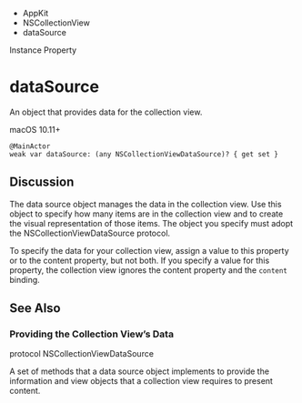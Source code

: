 

- AppKit
- NSCollectionView
-  dataSource 

Instance Property

# dataSource

An object that provides data for the collection view.

macOS 10.11+

``` source
@MainActor
weak var dataSource: (any NSCollectionViewDataSource)? { get set }
```

## Discussion

The data source object manages the data in the collection view. Use this object to specify how many items are in the collection view and to create the visual representation of those items. The object you specify must adopt the NSCollectionViewDataSource protocol.

To specify the data for your collection view, assign a value to this property or to the content property, but not both. If you specify a value for this property, the collection view ignores the content property and the `content` binding.

## See Also

### Providing the Collection View’s Data

protocol NSCollectionViewDataSource

A set of methods that a data source object implements to provide the information and view objects that a collection view requires to present content.

